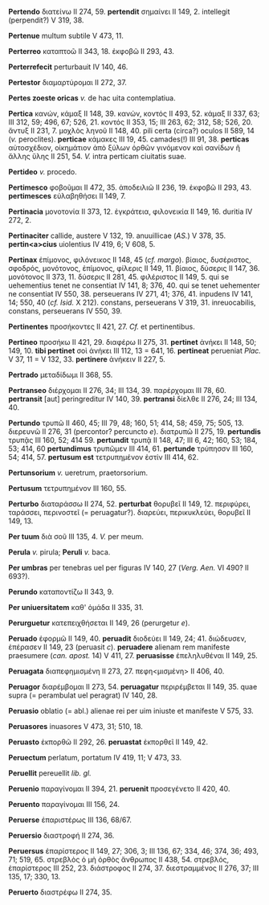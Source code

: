 **Pertendo** διατείνω II 274, 59. **pertendit** σημαίνει II 149, 2.
intellegit (perpendit?) V 319, 38.

**Pertenue** multum subtile V 473, 11.

**Perterreo** καταπτοῶ II 343, 18. ἐκφοβῶ II 293, 43.

**Perterrefecit** perturbauit IV 140, 46.

**Pertestor** διαμαρτύρομαι II 272, 37.

**Pertes zoeste oricas** *v.* de hac uita contemplatiua.

**Pertica** κανών, κάμαξ II 148, 39. κανών, κοντός II 493, 52. κάμαξ II
337, 63; III 312, 59; 496, 67; 526, 21. κοντός II 353, 15; III 263, 62;
312, 58; 526, 20. ἄντυξ II 231, 7. μοχλὸς ληνοῦ II 148, 40. pili certa
(circa?) oculos II 589, 14 (*v.* peroclites). **perticae** κάμακες III 19,
45. camades(!) III 91, 38. **perticas** αὐτοσχέδιον, οἰκημάτιον ἀπὸ
ξύλων ὀρθῶν γινόμενον καὶ σανίδων ἢ ἄλλης ὕλης II 251, 54. *V.* intra
perticam ciuitatis suae.

**Pertideo** *v.* procedo.

**Pertimesco** φοβοῦμαι II 472, 35. ἀποδειλιῶ II 236, 19. ἐκφοβῶ II 293,
43. **pertimesces** εὐλαβηθήσει II 149, 7.

**Pertinacia** μονοτονία II 373, 12. ἐγκράτεια, φιλονεικία II 149, 16.
duritia IV 272, 2.

**Pertinaciter** callide, austere V 132, 19. anuuillicae (*AS.*) V 378,
35. **pertin\<a\>cius** uiolentius IV 419, 6; V 608, 5.

**Pertinax** ἐπίμονος, φιλόνεικος II 148, 45 (*cf. margo*). βίαιος,
δυσέριστος, σφοδρός, μονότονος, ἐπίμονος, φίλερις II 149, 11. βίαιος,
δύσερις II 147, 36. μονότονος II 373, 11. δύσερις II 281, 45. φιλέριστος
II 149, 5. qui se uehementius tenet ne consentiat IV 141, 8; 376, 40.
qui se tenet uehementer ne consentiat IV 550, 38. perseuerans IV 271,
41; 376, 41. inpudens IV 141, 14; 550, 40 (*cf. Isid.* X 212). constans,
perseuerans V 319, 31. inreuocabilis, constans, perseuerans IV 550, 39.

**Pertinentes** προσήκοντες II 421, 27. *Cf.* et pertinentibus.

**Pertineo** προσήκω II 421, 29. διαφέρω II 275, 31. **pertinet** ἀνήκει
II 148, 50; 149, 10. **tibi pertinet** σοὶ ἀνήκει III 112, 13 = 641, 16.
**pertineat** perueniat *Plac.* V 37, 11 = V 132, 33. **pertinere**
ἀνήκειν II 227, 5.

**Pertrado** μεταδίδωμι II 368, 55.

**Pertranseo** διέρχομαι II 276, 34; III 134, 39. παρέρχομαι III 78, 60.
**pertransit** \[aut\] peringreditur IV 140, 39. **pertransi** δίελθε II
276, 24; III 134, 40.

**Pertundo** τρυπῶ II 460, 45; III 79, 48; 160, 51; 414, 58; 459, 75;
505, 13. διερευνῶ II 276, 31 (percontor? percuncto *e*). διατρυπῶ II 275,
19. **pertundis** τρυπᾷς III 160, 52; 414 59. **pertundit** τρυπᾷ II
148, 47; III 6, 42; 160, 53; 184, 53; 414, 60 **pertundimus** τρυπῶμεν
III 414, 61. **pertunde** τρύπησσν III 160, 54; 414, 57. **pertusum
est** τετρυπημένον ἐστίν III 414, 62.

**Pertunsorium** *v.* ueretrum, praetorsorium.

**Pertusum** τετρυπημένον III 160, 55.

**Perturbo** διαταράσσω II 274, 52. **perturbat** θορυβεῖ II 149, 12.
περιφύρει, ταράσσει, περινοστεῖ (= peruagatur?). διαρεύει, περικυκλεύει,
θορυβεῖ II 149, 13.

**Per tuum** διὰ σοῦ III 135, 4. *V.* per meum.

**Perula** *v.* pirula; **Peruli** *v.* baca.

**Per umbras** per tenebras uel per figuras IV 140, 27 (*Verg. Aen.* VI
490? II 693?).

**Perundo** καταποντίζω II 343, 9.

**Per uniuersitatem** καθ' ὁμάδα II 335, 31.

**Perurguetur** κατεπειχθήσεται II 149, 26 (perurgetur *e*).

**Peruado** ἐφορμῶ II 149, 40. **peruadit** διοδεύει II 149, 24; 41.
διώδευσεν, ἐπέρασεν II 149, 23 (peruasit *c*). **peruadere** alienam rem
manifeste praesumere (*can. apost.* 14) V 411, 27. **peruasisse**
ἐπεληλυθέναι II 149, 25.

**Peruagata** διαπεφημισμένη II 273, 27. πεφη\<μισμένη\> II 406, 40.

**Peruagor** διαρέμβομαι II 273, 54. **peruagatur** περιρέμβεται II 149,
35. quae supra (= perambulat uel peragrat) IV 140, 28.

**Peruasio** oblatio (= abl.) alienae rei per uim iniuste et manifeste V
575, 33.

**Peruasores** inuasores V 473, 31; 510, 18.

**Peruasto** ἐκπορθῶ II 292, 26. **peruastat** ἐκπορθεῖ II 149, 42.

**Peruectum** perlatum, portatum IV 419, 11; V 473, 33.

**Peruellit** pereuellit *lib. gl.*

**Peruenio** παραγίνομαι II 394, 21. **peruenit** προσεγένετο II 420,
40.

**Peruento** παραγίνομαι III 156, 24.

**Peruerse** ἐπαριστέρως III 136, 68/67.

**Peruersio** διαστροφή II 274, 36.

**Peruersus** ἐπαρίστερος II 149, 27; 306, 3; III 136, 67; 334, 46; 374,
36; 493, 71; 519, 65. στρεβλὸς ὁ μὴ ὀρθὸς ἄνθρωπος II 438, 54. στρεβλός,
ἐπαρίστερος III 252, 23. διάστροφος II 274, 37. διεστραμμένος II 276,
37; III 135, 17; 330, 13.

**Peruerto** διαστρέφω II 274, 35.
